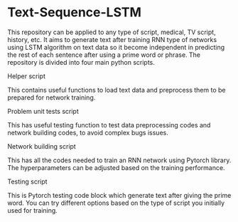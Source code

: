 # Text-Sequence-LSTM

This repository can be applied to any type of script, medical, TV script, history, etc. It aims to generate text after training RNN type of networks using LSTM algorithm on text data so it become independent in predicting the rest of each sentence after using a prime word or phrase. 
The repository is divided into four main python scripts. 

Helper script

This contains useful functions to load text data and preprocess them to be prepared for network training.

Problem unit tests script

This has useful testing function to test data preprocessing codes and network building codes, to avoid complex bugs issues. 

Network building script

This has all the codes needed to train an RNN network using Pytorch library. The hyperparameters can be adjusted based on the training performance.

Testing script

This is Pytorch testing code block which generate text after giving the prime word. You can try different options based on the type of script you initially used for training. 

